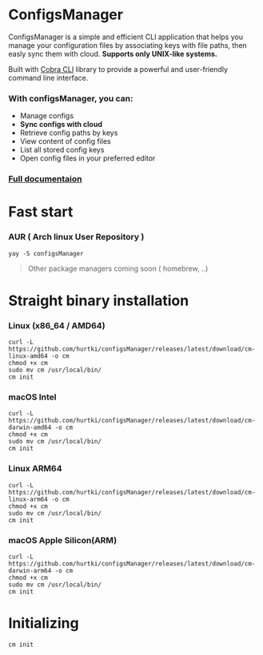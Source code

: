 # ConfigsManager
ConfigsManager is a simple and efficient CLI application that helps you 
manage your configuration files by associating keys with file paths, then easly sync them with cloud.
**Supports only UNIX-like systems.**

Built with [Cobra CLI](https://github.com/spf13/cobra) library to provide a powerful and user-friendly command line interface.

### With configsManager, you can:
- Manage configs 
- **Sync configs with cloud**
- Retrieve config paths by keys
- View content of config files
- List all stored config keys
- Open config files in your preferred editor


### [Full documentaion](https://hurtki.github.io/configsManager/)

# Fast start 
### AUR ( Arch linux User Repository )
```
yay -S configsManager
```
> Other package managers coming soon ( homebrew, ..) 
# Straight binary installation 
### Linux (x86_64 / AMD64)
```
curl -L https://github.com/hurtki/configsManager/releases/latest/download/cm-linux-amd64 -o cm
chmod +x cm
sudo mv cm /usr/local/bin/
cm init
```

### macOS Intel 
```
curl -L https://github.com/hurtki/configsManager/releases/latest/download/cm-darwin-amd64 -o cm
chmod +x cm
sudo mv cm /usr/local/bin/
cm init
```

### Linux ARM64
```
curl -L https://github.com/hurtki/configsManager/releases/latest/download/cm-linux-arm64 -o cm
chmod +x cm
sudo mv cm /usr/local/bin/
cm init
```

### macOS Apple Silicon(ARM)
```
curl -L https://github.com/hurtki/configsManager/releases/latest/download/cm-darwin-arm64 -o cm
chmod +x cm
sudo mv cm /usr/local/bin/
cm init
```

# Initializing 
`cm init`
